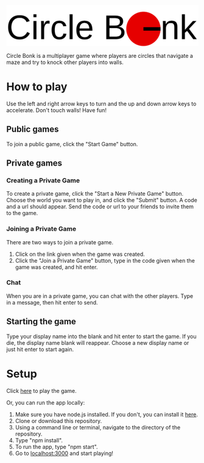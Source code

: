 ![Circle Bonk](./logo.svg)

Circle Bonk is a multiplayer game where players are circles that navigate a
maze and try to knock other players into walls.

# How to play

Use the left and right arrow keys to turn and the up and down arrow keys to accelerate.
Don't touch walls!
Have fun!

## Public games

To join a public game, click the "Start Game" button.

## Private games

### Creating a Private Game

To create a private game, click the "Start a New Private Game" button.
Choose the world you want to play in, and click the "Submit" button.
A code and a url should appear.
Send the code or url to your friends to invite them to the game.

### Joining a Private Game

There are two ways to join a private game.
1. Click on the link given when the game was created.
2. Click the "Join a Private Game" button,
type in the code given when the game was created, and hit enter.

### Chat

When you are in a private game, you can chat with the other players.
Type in a message, then hit enter to send.

## Starting the game

Type your display name into the blank and hit enter to start the game.
If you die, the display name blank will reappear.
Choose a new display name or just hit enter to start again.

# Setup

Click [here](https://circle-bonk.herokuapp.com) to play the game.

Or, you can run the app locally:
1. Make sure you have node.js installed.
If you don't, you can install it [here](https://nodejs.org).
1. Clone or download this repository.
2. Using a command line or terminal, navigate to the directory of the repository.
3. Type "npm install".
4. To run the app, type "npm start".
5. Go to [localhost:3000](http://localhost:3000) and start playing!